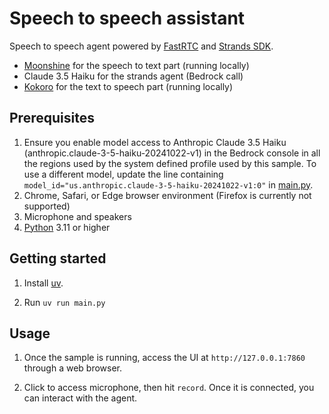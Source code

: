 # Speech to speech assistant

Speech to speech agent powered by [FastRTC](https://fastrtc.org/) and [Strands SDK](https://github.com/strands-agents/sdk-python). 

- [Moonshine](https://huggingface.co/UsefulSensors/moonshine) for the speech to text part (running locally)
- Claude 3.5 Haiku for the strands agent (Bedrock call)
- [Kokoro](https://huggingface.co/spaces/hexgrad/Kokoro-TTS) for the text to speech part (running locally)

## Prerequisites

1. Ensure you enable model access to Anthropic Claude 3.5 Haiku (anthropic.claude-3-5-haiku-20241022-v1) in the Bedrock console in all the regions used by the system defined profile used by this sample. To use a different model, update the line containing `model_id="us.anthropic.claude-3-5-haiku-20241022-v1:0"` in [main.py](./main.py).
2. Chrome, Safari, or Edge browser environment (Firefox is currently not supported)
3. Microphone and speakers
4. [Python](https://www.python.org/downloads/) 3.11 or higher

## Getting started

1. Install [uv](https://docs.astral.sh/uv/getting-started/installation/).

2. Run `uv run main.py`

## Usage

1. Once the sample is running, access the UI at `http://127.0.0.1:7860` through a web browser.

2. Click to access microphone, then hit `record`. Once it is connected, you can interact with the agent.

